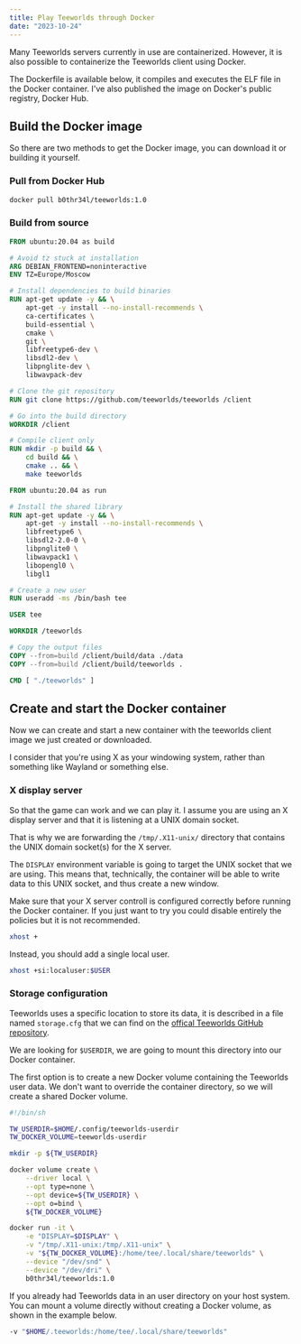 ```yaml
---
title: Play Teeworlds through Docker
date: "2023-10-24"
---
```


Many Teeworlds servers currently in use are containerized. However, it is also possible to containerize the Teeworlds client using Docker.

The Dockerfile is available below, it compiles and executes the ELF file in the Docker container. I've also published the image on Docker's public registry, Docker Hub.


## Build the Docker image

So there are two methods to get the Docker image, you can download it or building it yourself.


### Pull from Docker Hub

```bash
docker pull b0thr34l/teeworlds:1.0
```


### Build from source

```dockerfile
FROM ubuntu:20.04 as build

# Avoid tz stuck at installation
ARG DEBIAN_FRONTEND=noninteractive
ENV TZ=Europe/Moscow

# Install dependencies to build binaries
RUN apt-get update -y && \
    apt-get -y install --no-install-recommends \
    ca-certificates \
    build-essential \
    cmake \
    git \
    libfreetype6-dev \
    libsdl2-dev \
    libpnglite-dev \
    libwavpack-dev

# Clone the git repository
RUN git clone https://github.com/teeworlds/teeworlds /client

# Go into the build directory
WORKDIR /client

# Compile client only
RUN mkdir -p build && \
    cd build && \
    cmake .. && \
    make teeworlds

FROM ubuntu:20.04 as run

# Install the shared library
RUN apt-get update -y && \
    apt-get -y install --no-install-recommends \
    libfreetype6 \
    libsdl2-2.0-0 \
    libpnglite0 \
    libwavpack1 \
    libopengl0 \
    libgl1

# Create a new user
RUN useradd -ms /bin/bash tee

USER tee

WORKDIR /teeworlds

# Copy the output files
COPY --from=build /client/build/data ./data
COPY --from=build /client/build/teeworlds .

CMD [ "./teeworlds" ]
```


## Create and start the Docker container


Now we can create and start a new container with the teeworlds client image we just created or downloaded.

I consider that you're using X as your windowing system, rather than something like Wayland or something else.


### X display server

So that the game can work and we can play it. I assume you are using an X display server and that it is listening at a UNIX domain socket.

That is why we are forwarding the `/tmp/.X11-unix/` directory that contains the UNIX domain socket(s) for the X server.

The `DISPLAY` environment variable is going to target the UNIX socket that we are using. This means that, technically, the container will be able to write data to this UNIX socket, and thus create a new window.

Make sure that your X server controll is configured correctly before running the Docker container. If you just want to try you could disable entirely the policies but it is not recommended.

```bash
xhost +
```


Instead, you should add a single local user.

```bash
xhost +si:localuser:$USER
```


### Storage configuration

Teeworlds uses a specific location to store its data, it is described in a file named `storage.cfg` that we can find on the [offical Teeworlds GitHub repository](https://github.com/teeworlds/teeworlds/blob/master/storage.cfg).

We are looking for `$USERDIR`, we are going to mount this directory into our Docker container.


The first option is to create a new Docker volume containing the Teeworlds user data. We don't want to override the container directory, so we will create a shared Docker volume.

```bash
#!/bin/sh

TW_USERDIR=$HOME/.config/teeworlds-userdir
TW_DOCKER_VOLUME=teeworlds-userdir

mkdir -p ${TW_USERDIR}

docker volume create \
    --driver local \
    --opt type=none \
    --opt device=${TW_USERDIR} \
    --opt o=bind \
    ${TW_DOCKER_VOLUME}

docker run -it \
    -e "DISPLAY=$DISPLAY" \
    -v "/tmp/.X11-unix:/tmp/.X11-unix" \
    -v "${TW_DOCKER_VOLUME}:/home/tee/.local/share/teeworlds" \
    --device "/dev/snd" \
    --device "/dev/dri" \
    b0thr34l/teeworlds:1.0
```


If you already had Teeworlds data in an user directory on your host system. You can mount a volume directly without creating a Docker volume, as shown in the example below.


```bash
-v "$HOME/.teeworlds:/home/tee/.local/share/teeworlds"
```

